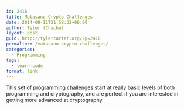 ```yaml
---
id: 2416
title: Matasano Crypto Challenges
date: 2014-08-11T21:58:32+00:00
author: Tyler (Chacha)
layout: post
guid: http://tylercarter.org/?p=2416
permalink: /matasano-crypto-challenges/
categories:
  - Programming
tags:
  - learn-code
format: link
---
```

This set of [programming challenges](http://cryptopals.com/) start at really basic levels of both programming and cryptography, and are perfect if you are interested in getting more advanced at cryptography.